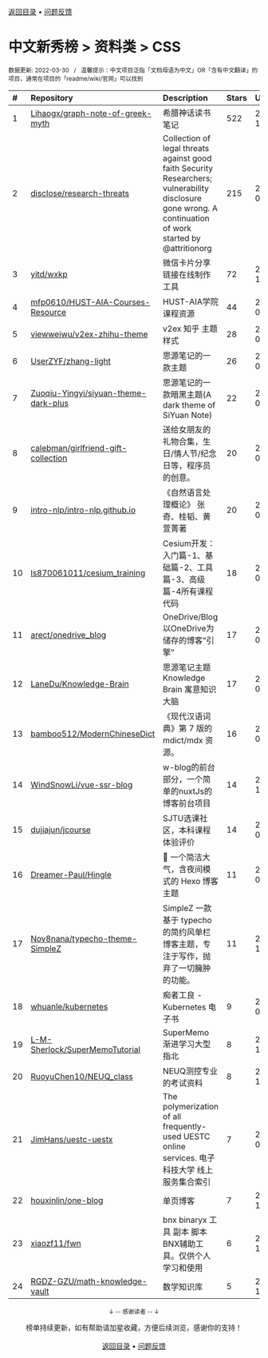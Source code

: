 <a href="https://github.com/GrowingGit/GitHub-Chinese-Top-Charts#github中文排行榜">返回目录</a> • <a href="/content/docs/feedback.md">问题反馈</a>

# 中文新秀榜 > 资料类 > CSS
<sub>数据更新: 2022-03-30&nbsp;&nbsp;&nbsp;/&nbsp;&nbsp;&nbsp;温馨提示：中文项目泛指「文档母语为中文」OR「含有中文翻译」的项目，通常在项目的「readme/wiki/官网」可以找到</sub>

|#|Repository|Description|Stars|Updated|Created|
|:-|:-|:-|:-|:-|:-|
|1|[Lihaogx/graph-note-of-greek-myth](https://github.com/Lihaogx/graph-note-of-greek-myth)|希腊神话读书笔记|522|2021-12-13|2021-08-01|
|2|[disclose/research-threats](https://github.com/disclose/research-threats)|Collection of legal threats against good faith Security Researchers; vulnerability disclosure gone wrong. A continuation of work started by @attritionorg|215|2022-02-12|2021-04-05|
|3|[yitd/wxkp](https://github.com/yitd/wxkp)|微信卡片分享链接在线制作工具|72|2021-12-11|2021-08-14|
|4|[mfp0610/HUST-AIA-Courses-Resource](https://github.com/mfp0610/HUST-AIA-Courses-Resource)|HUST-AIA学院课程资源|44|2022-01-17|2021-05-10|
|5|[viewweiwu/v2ex-zhihu-theme](https://github.com/viewweiwu/v2ex-zhihu-theme)|v2ex 知乎 主题样式|28|2022-03-18|2021-12-06|
|6|[UserZYF/zhang-light](https://github.com/UserZYF/zhang-light)|思源笔记的一款主题|26|2022-03-22|2022-02-11|
|7|[Zuoqiu-Yingyi/siyuan-theme-dark-plus](https://github.com/Zuoqiu-Yingyi/siyuan-theme-dark-plus)|思源笔记的一款暗黑主题(A dark theme of SiYuan Note)|22|2022-03-29|2021-12-24|
|8|[calebman/girlfriend-gift-collection](https://github.com/calebman/girlfriend-gift-collection)|送给女朋友的礼物合集，生日/情人节/纪念日等，程序员的创意。|20|2022-02-11|2022-02-10|
|9|[intro-nlp/intro-nlp.github.io](https://github.com/intro-nlp/intro-nlp.github.io)|《自然语言处理概论》  张奇、桂韬、黄萱菁著|20|2022-03-19|2021-05-25|
|10|[ls870061011/cesium_training](https://github.com/ls870061011/cesium_training)|Cesium开发：入门篇-1、基础篇-2、工具篇-3、高级篇-4所有课程代码|18|2022-03-22|2021-04-30|
|11|[arect/onedrive_blog](https://github.com/arect/onedrive_blog)|OneDrive/Blog 以OneDrive为储存的博客“引擎”|17|2022-02-12|2021-12-10|
|12|[LaneDu/Knowledge-Brain](https://github.com/LaneDu/Knowledge-Brain)|思源笔记主题 Knowledge Brain 寓意知识大脑|17|2022-02-27|2021-07-04|
|13|[bamboo512/ModernChineseDict](https://github.com/bamboo512/ModernChineseDict)|《现代汉语词典》第 7 版的 mdict/mdx 资源。|16|2022-03-26|2022-02-28|
|14|[WindSnowLi/vue-ssr-blog](https://github.com/WindSnowLi/vue-ssr-blog)|w-blog的前台部分，一个简单的nuxtJs的博客前台项目|14|2021-11-23|2021-07-19|
|15|[dujiajun/jcourse](https://github.com/dujiajun/jcourse)|SJTU选课社区，本科课程体验评价|14|2022-03-21|2021-05-29|
|16|[Dreamer-Paul/Hingle](https://github.com/Dreamer-Paul/Hingle)|🎈 一个简洁大气，含夜间模式的 Hexo 博客主题|11|2022-03-10|2021-10-24|
|17|[Nov8nana/typecho-theme-SimpleZ](https://github.com/Nov8nana/typecho-theme-SimpleZ)|SimpleZ 一款基于 typecho 的简约风单栏博客主题，专注于写作，抛弃了一切臃肿的功能。|11|2021-11-16|2021-06-21|
|18|[whuanle/kubernetes](https://github.com/whuanle/kubernetes)|痴者工良 - Kubernetes 电子书|9|2022-01-22|2021-05-20|
|19|[L-M-Sherlock/SuperMemoTutorial](https://github.com/L-M-Sherlock/SuperMemoTutorial)|SuperMemo 渐进学习大型指北|8|2021-10-28|2021-09-16|
|20|[RuoyuChen10/NEUQ_class](https://github.com/RuoyuChen10/NEUQ_class)|NEUQ测控专业的考试资料|8|2021-10-16|2021-09-05|
|21|[JimHans/uestc-uestx](https://github.com/JimHans/uestc-uestx)|The polymerization of all frequently-used UESTC online services.   电子科技大学 线上服务集合索引|7|2022-03-16|2022-01-17|
|22|[houxinlin/one-blog](https://github.com/houxinlin/one-blog)|单页博客|7|2021-11-26|2021-10-20|
|23|[xiaozf11/fwn](https://github.com/xiaozf11/fwn)|bnx binaryx 工具 副本 脚本 BNX辅助工具。仅供个人学习和使用|6|2021-11-09|2021-11-09|
|24|[RGDZ-GZU/math-knowledge-vault](https://github.com/RGDZ-GZU/math-knowledge-vault)|数学知识库|5|2021-11-29|2021-10-22|

<div align="center">
    <p><sub>↓ -- 感谢读者 -- ↓</sub></p>
    榜单持续更新，如有帮助请加星收藏，方便后续浏览，感谢你的支持！
</div>

<br/>

<div align="center"><a href="https://github.com/GrowingGit/GitHub-Chinese-Top-Charts#github中文排行榜">返回目录</a> • <a href="/content/docs/feedback.md">问题反馈</a></div>
